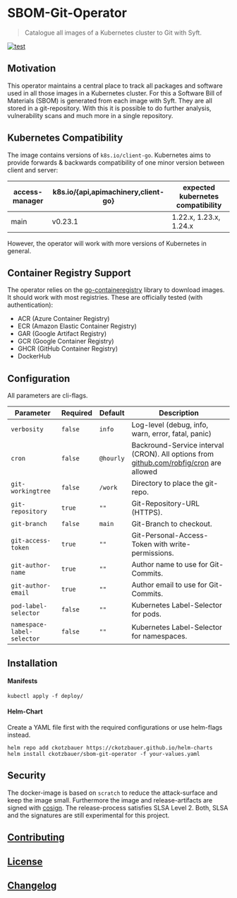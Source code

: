 
# SBOM-Git-Operator

> Catalogue all images of a Kubernetes cluster to Git with Syft.

[![test](https://github.com/ckotzbauer/sbom-git-operator/actions/workflows/test.yml/badge.svg)](https://github.com/ckotzbauer/sbom-git-operator/actions/workflows/test.yml)

## Motivation

This operator maintains a central place to track all packages and software used in all those images in a Kubernetes cluster. For this a Software Bill of 
Materials (SBOM) is generated from each image with Syft. They are all stored in a git-repository. With this it is possible to do further analysis, 
vulnerability scans and much more in a single repository.

## Kubernetes Compatibility

The image contains versions of `k8s.io/client-go`. Kubernetes aims to provide forwards & backwards compatibility of one minor version between client and server:

| access-manager  | k8s.io/{api,apimachinery,client-go} | expected kubernetes compatibility |
|-----------------|-------------------------------------|-----------------------------------|
| main            | v0.23.1                             | 1.22.x, 1.23.x, 1.24.x            |

However, the operator will work with more versions of Kubernetes in general.

## Container Registry Support

The operator relies on the [go-containeregistry](https://github.com/google/go-containerregistry) library to download images. It should work with most registries. 
These are officially tested (with authentication):
- ACR (Azure Container Registry)
- ECR (Amazon Elastic Container Registry)
- GAR (Google Artifact Registry)
- GCR (Google Container Registry)
- GHCR (GitHub Container Registry)
- DockerHub

## Configuration

All parameters are cli-flags.

| Parameter | Required | Default | Description |
|-----------|----------|---------|-------------|
| `verbosity` | `false` | `info` | Log-level (debug, info, warn, error, fatal, panic) |
| `cron` | `false` | `@hourly` | Backround-Service interval (CRON). All options from [github.com/robfig/cron](github.com/robfig/cron) are allowed |
| `git-workingtree` | `false` | `/work` | Directory to place the git-repo. |
| `git-repository` | `true` | `""` | Git-Repository-URL (HTTPS). |
| `git-branch` | `false` | `main` | Git-Branch to checkout. |
| `git-access-token` | `true` | `""` | Git-Personal-Access-Token with write-permissions. |
| `git-author-name` | `true` | `""` | Author name to use for Git-Commits. |
| `git-author-email` | `true` | `""` | Author email to use for Git-Commits. |
| `pod-label-selector` | `false` | `""` | Kubernetes Label-Selector for pods. |
| `namespace-label-selector` | `false` | `""` | Kubernetes Label-Selector for namespaces. |

## Installation

#### Manifests

```
kubectl apply -f deploy/
```

#### Helm-Chart

Create a YAML file first with the required configurations or use helm-flags instead.

```
helm repo add ckotzbauer https://ckotzbauer.github.io/helm-charts
helm install ckotzbauer/sbom-git-operator -f your-values.yaml
```

## Security

The docker-image is based on `scratch` to reduce the attack-surface and keep the image small. Furthermore the image and release-artifacts are signed with [cosign](https://github.com/sigstore/cosign). The release-process satisfies SLSA Level 2. Both, SLSA and the signatures are still experimental for this project.



[Contributing](https://github.com/ckotzbauer/sbom-git-operator/blob/master/CONTRIBUTING.md)
--------
[License](https://github.com/ckotzbauer/sbom-git-operator/blob/master/LICENSE)
--------
[Changelog](https://github.com/ckotzbauer/sbom-git-operator/blob/master/CHANGELOG.md)
--------

